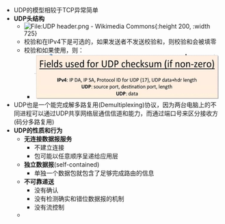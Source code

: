 - UDP的模型相较于TCP异常简单
- **UDP头结构**
	- ![File:UDP header.png - Wikimedia Commons](https://upload.wikimedia.org/wikipedia/commons/0/0c/UDP_header.png){:height 200, :width 725}
	- 校验和在IPv4下是可选的，如果发送者不发送校验和，则校验和会被填零
	- 校验和如果使用，则：
		- ![image.png](../assets/image_1674836994056_0.png)
- UDP也是一个能完成解多路复用(Demultiplexing)协议，因为两台电脑上的不同进程可以通过UDP共享网络层通信信道和能力，而通过端口号来区分接收方(码分多路复用)
- **UDP的性质和行为**
	- **无连接数据报服务**
		- 不建立连接
		- 包可能以任意顺序呈递给应用层
	- **独立数据报**(self-contained)
		- 单独一个数据包就包含了足够完成路由的信息
	- **不可靠递送**
		- 没有确认
		- 没有检测确实和错位数据报的机制
		- 没有流控制
	-